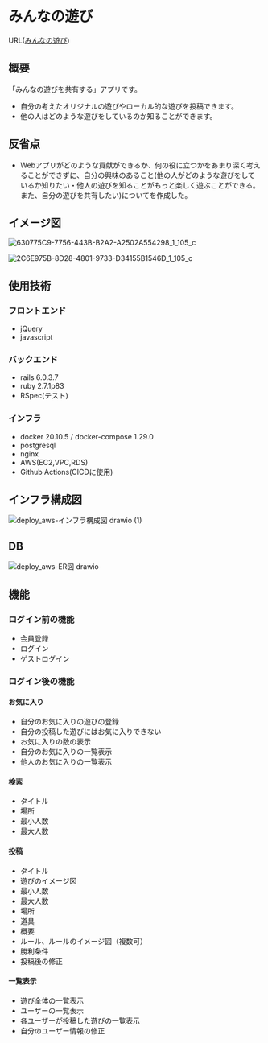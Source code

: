 # **みんなの遊び**

URL([みんなの遊び](https://minnano-asobi.link/))

## 概要

「みんなの遊びを共有する」アプリです。

- 自分の考えたオリジナルの遊びやローカル的な遊びを投稿できます。
- 他の人はどのような遊びをしているのか知ることができます。

## 反省点

- Webアプリがどのような貢献ができるか、何の役に立つかをあまり深く考えることができずに、自分の興味のあること(他の人がどのような遊びをしているか知りたい・他人の遊びを知ることがもっと楽しく遊ぶことができる。また、自分の遊びを共有したい)についてを作成した。

## イメージ図

![630775C9-7756-443B-B2A2-A2502A554298_1_105_c](https://user-images.githubusercontent.com/72510245/135740487-1c227be6-0ce1-4505-a1b1-f79e0468b5c1.jpeg)

![2C6E975B-8D28-4801-9733-D34155B1546D_1_105_c](https://user-images.githubusercontent.com/72510245/135740488-629850e7-5518-4e5f-8032-bc99df5e8f64.jpeg)

## 使用技術

### フロントエンド

- jQuery
- javascript

### バックエンド

- rails 6.0.3.7
- ruby 2.7.1p83
- RSpec(テスト)

### インフラ

- docker 20.10.5 / docker-compose 1.29.0
- postgresql
- nginx
- AWS(EC2,VPC,RDS)
- Github Actions(CICDに使用)

## インフラ構成図

![deploy_aws-インフラ構成図 drawio (1)](https://user-images.githubusercontent.com/72510245/135740030-8215f4a9-31e8-41ba-8b93-f301b2904efe.png)

## DB

![deploy_aws-ER図 drawio](https://user-images.githubusercontent.com/72510245/135292649-265fb17a-75ef-4708-8047-3fa3660311d7.png)

## 機能

### ログイン前の機能

- 会員登録
- ログイン
- ゲストログイン

### ログイン後の機能

#### お気に入り

- 自分のお気に入りの遊びの登録
- 自分の投稿した遊びにはお気に入りできない
- お気に入りの数の表示
- 自分のお気に入りの一覧表示
- 他人のお気に入りの一覧表示

#### 検索

- タイトル
- 場所
- 最小人数
- 最大人数

#### 投稿

- タイトル
- 遊びのイメージ図
- 最小人数
- 最大人数
- 場所
- 道具
- 概要
- ルール、ルールのイメージ図（複数可）
- 勝利条件
- 投稿後の修正

#### 一覧表示

- 遊び全体の一覧表示
- ユーザーの一覧表示
- 各ユーザーが投稿した遊びの一覧表示
- 自分のユーザー情報の修正

